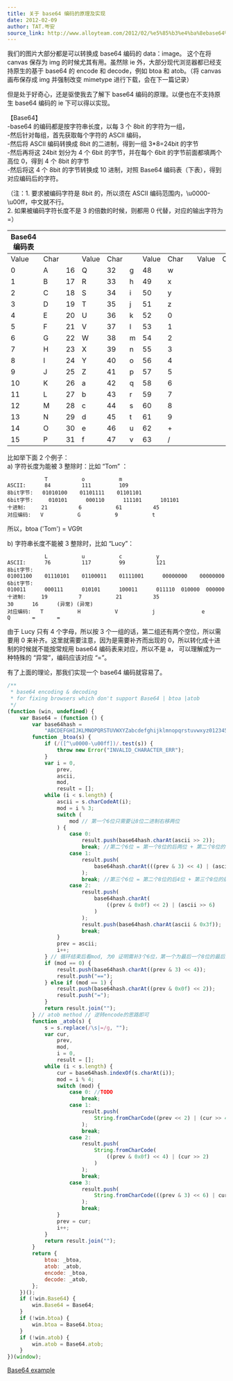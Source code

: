 ```yaml
---
title: 关于 base64 编码的原理及实现
date: 2012-02-09
author: TAT.岑安
source_link: http://www.alloyteam.com/2012/02/%e5%85%b3%e4%ba%8ebase64%e7%bc%96%e7%a0%81%e7%9a%84%e5%8e%9f%e7%90%86%e5%8f%8a%e5%ae%9e%e7%8e%b0/
---
```


<!-- {% raw %} - for jekyll -->

我们的图片大部分都是可以转换成 base64 编码的 data：image。 这个在将 canvas 保存为 img 的时候尤其有用。虽然除 ie 外，大部分现代浏览器都已经支持原生的基于 base64 的 encode 和 decode，例如 btoa 和 atob。（将 canvas 画布保存成 img 并强制改变 mimetype 进行下载，会在下一篇记录）

但是处于好奇心，还是驱使我去了解下 base64 编码的原理。以便也在不支持原生 base64 编码的 ie 下可以得以实现。  

【Base64】  
-base64 的编码都是按字符串长度，以每 3 个 8bit 的字符为一组，  
-然后针对每组，首先获取每个字符的 ASCII 编码，  
-然后将 ASCII 编码转换成 8bit 的二进制，得到一组 3\*8=24bit 的字节  
-然后再将这 24bit 划分为 4 个 6bit 的字节，并在每个 6bit 的字节前面都填两个高位 0，得到 4 个 8bit 的字节  
-然后将这 4 个 8bit 的字节转换成 10 进制，对照 Base64 编码表（下表），得到对应编码后的字符。

（注：1. 要求被编码字符是 8bit 的，所以须在 ASCII 编码范围内，\\u0000-\\u00ff，中文就不行。  
2. 如果被编码字符长度不是 3 的倍数的时候，则都用 0 代替，对应的输出字符为 =）

| **Base64 编码表** |      |    |       |      |   |       |      |   |       |      |
| -------------- | ---- | -- | ----- | ---- | - | ----- | ---- | - | ----- | ---- |
| Value          | Char |    | Value | Char |   | Value | Char |   | Value | Char |
| 0              | A    | 16 | Q     | 32   | g | 48    | w    |   |       |      |
| 1              | B    | 17 | R     | 33   | h | 49    | x    |   |       |      |
| 2              | C    | 18 | S     | 34   | i | 50    | y    |   |       |      |
| 3              | D    | 19 | T     | 35   | j | 51    | z    |   |       |      |
| 4              | E    | 20 | U     | 36   | k | 52    | 0    |   |       |      |
| 5              | F    | 21 | V     | 37   | l | 53    | 1    |   |       |      |
| 6              | G    | 22 | W     | 38   | m | 54    | 2    |   |       |      |
| 7              | H    | 23 | X     | 39   | n | 55    | 3    |   |       |      |
| 8              | I    | 24 | Y     | 40   | o | 56    | 4    |   |       |      |
| 9              | J    | 25 | Z     | 41   | p | 57    | 5    |   |       |      |
| 10             | K    | 26 | a     | 42   | q | 58    | 6    |   |       |      |
| 11             | L    | 27 | b     | 43   | r | 59    | 7    |   |       |      |
| 12             | M    | 28 | c     | 44   | s | 60    | 8    |   |       |      |
| 13             | N    | 29 | d     | 45   | t | 61    | 9    |   |       |      |
| 14             | O    | 30 | e     | 46   | u | 62    | +    |   |       |      |
| 15             | P    | 31 | f     | 47   | v | 63    | /    |   |       |      |

比如举下面 2 个例子：  
a) 字符长度为能被 3 整除时：比如 “Tom” ：

                T           o           m
    ASCII:      84          111         109
    8bit字节:   01010100    01101111    01101101
    6bit字节:     010101      000110      111101      101101
    十进制:     21          6           61          45
    对应编码:   V           G           9           t

所以，btoa ('Tom') = VG9t

b) 字符串长度不能被 3 整除时，比如 “Lucy”：

                L           u           c           y
    ASCII:      76          117         99          121
    8bit字节:   01001100    01110101    01100011    01111001      00000000    00000000
    6bit字节:     010011      000111      010101      100011      011110  010000  000000  000000
    十进制:     19          7           21          35             30      16      (异常) (异常)
    对应编码:   T           H           V           j               e       Q       =       =

由于 Lucy 只有 4 个字母，所以按 3 个一组的话，第二组还有两个空位，所以需要用 0 来补齐。这里就需要注意，因为是需要补齐而出现的 0，所以转化成十进制的时候就不能按常规用 base64 编码表来对应，所以不是 a， 可以理解成为一种特殊的 “异常”，编码应该对应 “=”。

有了上面的理论，那我们实现一个 base64 编码就容易了。

```javascript
/**
 * base64 encoding & decoding
 * for fixing browsers which don't support Base64 | btoa |atob
 */
(function (win, undefined) {
    var Base64 = (function () {
        var base64hash =
            "ABCDEFGHIJKLMNOPQRSTUVWXYZabcdefghijklmnopqrstuvwxyz0123456789+/"; // btoa method
        function _btoa(s) {
            if (/([^\u0000-\u00ff])/.test(s)) {
                throw new Error("INVALID_CHARACTER_ERR");
            }
            var i = 0,
                prev,
                ascii,
                mod,
                result = [];
            while (i < s.length) {
                ascii = s.charCodeAt(i);
                mod = i % 3;
                switch (
                    mod // 第一个6位只需要让8位二进制右移两位
                ) {
                    case 0:
                        result.push(base64hash.charAt(ascii >> 2));
                        break; //第二个6位 = 第一个8位的后两位 + 第二个8位的前4位
                    case 1:
                        result.push(
                            base64hash.charAt(((prev & 3) << 4) | (ascii >> 4))
                        );
                        break; //第三个6位 = 第二个8位的后4位 + 第三个8位的前2位 //第4个6位 = 第三个8位的后6位
                    case 2:
                        result.push(
                            base64hash.charAt(
                                ((prev & 0x0f) << 2) | (ascii >> 6)
                            )
                        );
                        result.push(base64hash.charAt(ascii & 0x3f));
                        break;
                }
                prev = ascii;
                i++;
            } // 循环结束后看mod, 为0 证明需补3个6位，第一个为最后一个8位的最后两位后面补4个0。另外两个6位对应的是异常的“=”； // mod为1，证明还需补两个6位，一个是最后一个8位的后4位补两个0，另一个对应异常的“=”
            if (mod == 0) {
                result.push(base64hash.charAt((prev & 3) << 4));
                result.push("==");
            } else if (mod == 1) {
                result.push(base64hash.charAt((prev & 0x0f) << 2));
                result.push("=");
            }
            return result.join("");
        } // atob method // 逆转encode的思路即可
        function _atob(s) {
            s = s.replace(/\s|=/g, "");
            var cur,
                prev,
                mod,
                i = 0,
                result = [];
            while (i < s.length) {
                cur = base64hash.indexOf(s.charAt(i));
                mod = i % 4;
                switch (mod) {
                    case 0: //TODO
                        break;
                    case 1:
                        result.push(
                            String.fromCharCode((prev << 2) | (cur >> 4))
                        );
                        break;
                    case 2:
                        result.push(
                            String.fromCharCode(
                                ((prev & 0x0f) << 4) | (cur >> 2)
                            )
                        );
                        break;
                    case 3:
                        result.push(
                            String.fromCharCode(((prev & 3) << 6) | cur)
                        );
                        break;
                }
                prev = cur;
                i++;
            }
            return result.join("");
        }
        return {
            btoa: _btoa,
            atob: _atob,
            encode: _btoa,
            decode: _atob,
        };
    })();
    if (!win.Base64) {
        win.Base64 = Base64;
    }
    if (!win.btoa) {
        win.btoa = Base64.btoa;
    }
    if (!win.atob) {
        win.atob = Base64.atob;
    }
})(window);
```

[Base64 example](http://hongru.github.com/proj/base64/test.html)


<!-- {% endraw %} - for jekyll -->